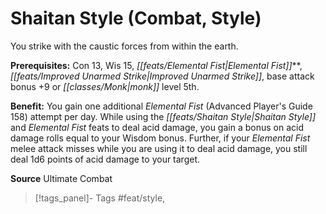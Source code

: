 ﻿---
cssclass: [feats]

---
# Shaitan Style (Combat, Style)

You strike with the caustic forces from within the earth.

**Prerequisites:** Con 13, Wis 15, _[[feats/Elemental Fist|Elemental Fist]]_**, _[[feats/Improved Unarmed Strike|Improved Unarmed Strike]]_, base attack bonus +9 or _[[classes/Monk|monk]]_ level 5th.

**Benefit:** You gain one additional _Elemental Fist_ (Advanced Player's Guide 158) attempt per day. While using the _[[feats/Shaitan Style|Shaitan Style]]_ and _Elemental Fist_ feats to deal acid damage, you gain a bonus on acid damage rolls equal to your Wisdom bonus. Further, if your _Elemental Fist_ melee attack misses while you are using it to deal acid damage, you still deal 1d6 points of acid damage to your target.

**Source** Ultimate Combat
>[!tags_panel]- Tags
> #feat/style, 